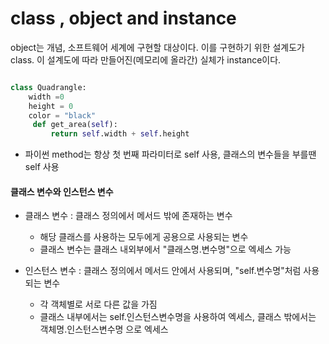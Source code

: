 # class , object and instance

 object는 개념, 소프트웨어 세계에 구현할 대상이다. 이를 구현하기 위한 설계도가 class. 이 설계도에 따라 만들어진(메모리에 올라간) 실체가 instance이다.

```python

class Quadrangle:
    width =0
    height = 0
    color = "black"
     def get_area(self):
         return self.width + self.height
```
* 파이썬 method는 항상 첫 번째 파라미터로 self 사용, 클래스의 변수들을 부를땐 self 사용

#### 클래스 변수와 인스턴스 변수
* 클래스 변수 : 클래스 정의에서 메서드 밖에 존재하는 변수
    * 해당 클래스를 사용하는 모두에게 공용으로 사용되는 변수
    * 클래스 변수는 클래스 내외부에서 "클래스명.변수명"으로 엑세스 가능
  
* 인스턴스 변수 : 클래스 정의에서 메서드 안에서 사용되며, "self.변수명"처럼 사용되는 변수
    * 각 객체별로 서로 다른 값을 가짐
    * 클래스 내부에서는 self.인스턴스변수명을 사용하여 엑세스, 클래스 밖에서는 객체명.인스턴스변수명 으로 엑세스
    
    
